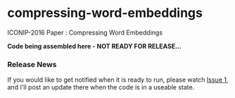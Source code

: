 # compressing-word-embeddings
ICONIP-2016 Paper : Compressing Word Embeddings


**Code being assembled here - NOT READY FOR RELEASE...**

### Release News

If you would like to get notified when it is ready to run, please watch 
[Issue 1](https://github.com/mdda/compressing-word-embeddings/issues/1), 
and I'll post an update there when the code is in a useable state.
